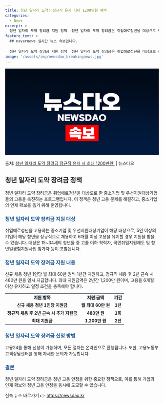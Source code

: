 ```yaml
---
title: 청년 일자리 도약! 정규직 유지 최대 1200만원 혜택
categories:
  - News
excerpt: >
  청년 일자리 도약 장려금 지원 정책  청년 일자리 도약 장려금은 취업애로청년을 대상으로 한 중소기업 및 우선…
feature_text: >
  ## navernews 실시간 뉴스 속보입니다.

  청년 일자리 도약 장려금 지원 정책  청년 일자리 도약 장려금은 취업애로청년을 대상으로 한 중소기업 및 우선…
image: '/assets/img/newsdao_breakingnews.jpg'
---
```


![뉴스다오 속보](/assets/img/newsdao_breakingnews.jpg)

<p>출처: <a href="https://newsdao.kr/4024" rel="dofollow">청년 일자리 도약 장려금 정규직 유지 시 최대 1200만원!</a> | 뉴스다오</p>

<h2 data-ke-size="size26">청년 일자리 도약 장려금 정책</h2>
<p data-ke-size="size16">청년 일자리 도약 장려금은 취업애로청년을 대상으로 한 중소기업 및 우선지원대상기업들의 고용을 촉진하는 프로그램입니다. 이 정책은 청년 고용 문제를 해결하고, 중소기업의 인재 확보를 돕기 위해 운영됩니다.</p>

<h3><b><span style="color: #1a5490;">청년 일자리 도약 장려금 지원 대상</span></b></h3>
<p data-ke-size="size16">취업애로청년을 고용하는 중소기업 및 우선지원대상기업이 해당 대상으로, 5인 이상의 기업이 해당 청년을 정규직으로 채용하고 6개월 이상 고용을 유지할 경우 지원을 받을 수 있습니다. 대상은 15~34세의 청년들 중 고졸 이하 학력자, 국민취업지원제도 및 청년일경험지원사업 참가자 등이 포함됩니다.</p>
 
<h3><b><span style="color: #1a5490;">청년 일자리 도약 장려금 지원 내용</span></b></h3>
<p data-ke-size="size16">신규 채용 청년 1인당 월 최대 60만 원씩 1년간 지원하고, 정규직 채용 후 2년 근속 시 480만 원을 일시 지급합니다. 최대 지원금액은 2년간 1,200만 원이며, 고용을 6개월 이상 유지하고 일정 조건을 충족해야 합니다.</p>
 
<table>
  <tr>
    <td style="text-align: center; height: 17px;"><b><span style="background-color: #21538527;">지원 항목</span></b></td>
    <td style="text-align: center; height: 17px;"><b><span style="background-color: #21538527;">지원 금액</span></b></td>
    <td style="text-align: center; height: 17px;"><b><span style="background-color: #21538527;">기간</span></b></td>
  </tr>
  <tr>
    <td style="text-align: center; height: 17px;"><b>신규 채용 청년 1인당 지원금</b></td>
    <td style="text-align: center; height: 17px;"><b>월 최대 60만 원</b></td>
    <td style="text-align: center; height: 17px;"><b>1년</b></td>
  </tr>
  <tr>
    <td style="text-align: center; height: 17px;"><b>정규직 채용 후 2년 근속 시 추가 지원금</b></td>
    <td style="text-align: center; height: 17px;"><b>480만 원</b></td>
    <td style="text-align: center; height: 17px;"><b>1회</b></td>
  </tr>
  <tr>
    <td style="text-align: center; height: 17px;"><b>최대 지원금</b></td>
    <td style="text-align: center; height: 17px;"><b>1,200만 원</b></td>
    <td style="text-align: center; height: 17px;"><b>2년</b></td>
  </tr>
</table>
 
<h3><b><span style="color: #1a5490;">청년 일자리 도약 장려금 신청 방법</span></b></h3>
<p data-ke-size="size16">고용24를 통해 신청이 가능하며, 모든 절차는 온라인으로 진행됩니다. 또한, 고용노동부 고객상담센터를 통해 자세한 문의가 가능합니다.</p>
 
<h3><b><span style="color: #1a5490;">결론</span></b></h3>
<p data-ke-size="size16">청년 일자리 도약 장려금은 청년 고용 안정을 위한 중요한 정책으로, 이를 통해 기업의 인재 확보와 청년 고용 안정을 동시에 도모할 수 있습니다.</p> 

신속 뉴스 바로가기 👉 <a href="https://newsdao.kr" rel="dofollow">https://newsdao.kr</a>


